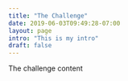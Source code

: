 ```yaml
---
title: "The Challenge"
date: 2019-06-03T09:49:28-07:00
layout: page
intro: "This is my intro"
draft: false
---
```


The challenge content
